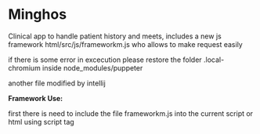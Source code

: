 # Minghos
Clinical app to handle patient history and meets, includes a new js framework html/src/js/frameworkm.js who allows to make request easily

if there is some error in excecution please restore the folder .local-chromium inside node_modules/puppeter

another file modified by intellij

<b>Framework Use:</b>
<p>first there is need to include the file frameworkm.js into the current script or html using script tag</p>
